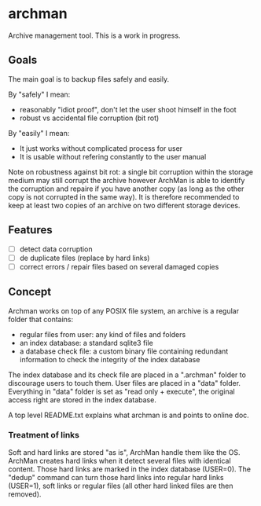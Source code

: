 # archman
Archive management tool. This is a work in progress.

## Goals
The main goal is to backup files safely and easily. 

By "safely" I mean:
- reasonably "idiot proof", don't let the user shoot himself in the foot
- robust vs accidental file corruption (bit rot)

By "easily" I mean:
- It just works without complicated process for user
- It is usable without refering constantly to the user manual

Note on robustness against bit rot: a single bit corruption within the storage medium may still corrupt the archive however ArchMan is able to identify the corruption and repaire if you have another copy (as long as the other copy is not corrupted in the same way). It is therefore recommended to keep at least two copies of an archive on two different storage devices.

## Features

- [ ] detect data corruption
- [ ] de duplicate files (replace by hard links)
- [ ] correct errors / repair files based on several damaged copies

## Concept
Archman works on top of any POSIX file system, an archive is a regular folder that contains: 
- regular files from user: any kind of files and folders
- an index database: a standard sqlite3 file
- a database check file: a custom binary file containing redundant information to check the integrity of the index database

The index database and its check file are placed in a ".archman" folder to discourage users to touch them. User files are placed in a "data" folder. Everything in "data" folder is set as "read only + execute", the original access right are stored in the index database.

A top level README.txt explains what archman is and points to online doc.

### Treatment of links
Soft and hard links are stored "as is", ArchMan handle them like the OS.
ArchMan creates hard links when it detect several files with identical content. Those hard links are marked in the index database (USER=0). The "dedup" command can turn those hard links into regular hard links (USER=1), soft links or regular files (all other hard linked files are then removed). 


